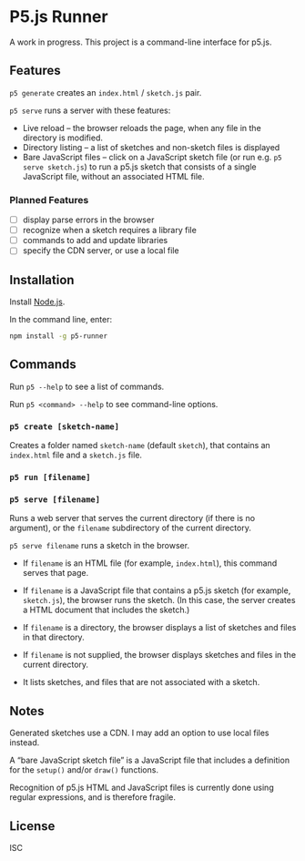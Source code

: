 # P5.js Runner

A work in progress. This project is a command-line interface for p5.js.

## Features

`p5 generate` creates an `index.html` / `sketch.js` pair.

`p5 serve` runs a server with these features:

- Live reload – the browser reloads the page, when any file in the directory is
  modified.
- Directory listing – a list of sketches and non-sketch files is displayed
- Bare JavaScript files – click on a JavaScript sketch file (or run e.g. `p5
  serve sketch.js`) to run a p5.js sketch that consists of a single JavaScript
  file, without an associated HTML file.

### Planned Features

- [ ] display parse errors in the browser
- [ ] recognize when a sketch requires a library file
- [ ] commands to add and update libraries
- [ ] specify the CDN server, or use a local file

## Installation

Install [Node.js](https://nodejs.org/).

In the command line, enter:

```sh
npm install -g p5-runner
```

## Commands

Run `p5 --help` to see a list of commands.

Run `p5 <command> --help` to see command-line options.

### `p5 create [sketch-name]`

Creates a folder named `sketch-name` (default `sketch`), that contains an
`index.html` file and a `sketch.js` file.

### `p5 run [filename]`

### `p5 serve [filename]`

Runs a web server that serves the current directory (if there is no argument),
or the `filename` subdirectory of the current directory.

`p5 serve filename` runs a sketch in the browser.

- If `filename` is an HTML file (for example, `index.html`), this command serves
  that page.
- If `filename` is a JavaScript file that contains a p5.js sketch (for example,
  `sketch.js`), the browser runs the sketch. (In this case, the server creates a
  HTML document that includes the sketch.)
- If `filename` is a directory, the browser displays a list of sketches and files in that directory.
- If `filename` is not supplied, the browser displays sketches and files in the
  current directory.

- It lists sketches, and files that are not associated with a sketch.

## Notes

Generated sketches use a CDN. I may add an option to use local files instead.

A “bare JavaScript sketch file” is a JavaScript file that includes a definition
for the `setup()` and/or `draw()` functions.

Recognition of p5.js HTML and JavaScript files is currently done using regular
expressions, and is therefore fragile.

## License

ISC
